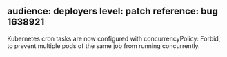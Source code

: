 audience: deployers
level: patch
reference: bug 1638921
---
Kubernetes cron tasks are now configured with concurrencyPolicy: Forbid, to prevent multiple pods of the same job from running concurrently.
